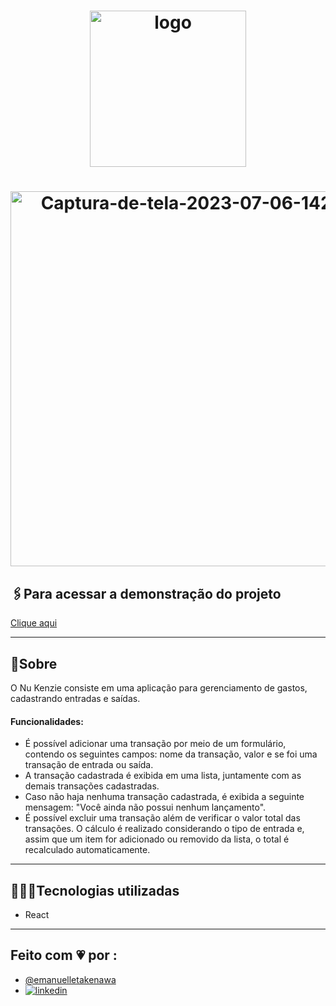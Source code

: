 <h1 align="center">
    <a href="https://imgbb.com/"><img src="https://i.ibb.co/xsSdXxy/logo.png" alt="logo" border="0" width="250"></a>
</h1>

<h1 align="center">
    <a href="https://ibb.co/Z1FyBC9"><img src="https://i.ibb.co/1JPHrxc/Captura-de-tela-2023-07-06-142659.png" alt="Captura-de-tela-2023-07-06-142659" border="0" width="600"></a>
</h1>


## 🖇️Para acessar a demonstração do projeto

[Clique aqui](https://nu-kenzie-orpin-eight.vercel.app/)



<hr>

## 📜Sobre

O Nu Kenzie consiste em uma aplicação para gerenciamento de gastos, cadastrando entradas e saídas.

#### Funcionalidades:
- É possível adicionar uma transação por meio de um formulário, contendo os seguintes campos: nome da transação, valor e se foi uma transação de entrada ou saída.
- A transação cadastrada é exibida em uma lista, juntamente com as demais transações cadastradas.
- Caso não haja nenhuma transação cadastrada, é exibida a seguinte mensagem: "Você ainda não possui nenhum lançamento".
- É possível excluir uma transação além de verificar o valor total das transações. O cálculo é realizado considerando o tipo de entrada e, assim que um item for adicionado ou removido da lista, o total é recalculado automaticamente.


<hr>

## 👩🏻‍💻Tecnologias utilizadas
- React

<hr>

## Feito com 💗 por :
- [@emanuelletakenawa](https://github.com/emanuelletakenawa) <br>
- [![linkedin](https://img.shields.io/badge/linkedin-0A66C2?style=for-the-badge&logo=linkedin&logoColor=white)](https://www.linkedin.com/in/emanuelle-takenawa-32b6a1257)

